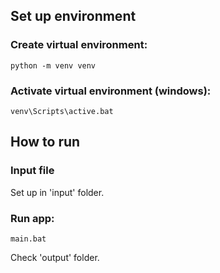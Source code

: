 ## Set up environment
### Create virtual environment:
    python -m venv venv
### Activate virtual environment (windows):
    venv\Scripts\active.bat
    
## How to run
### Input file
   Set up in 'input' folder.
### Run app:
    main.bat
   Check 'output' folder.



     
    
